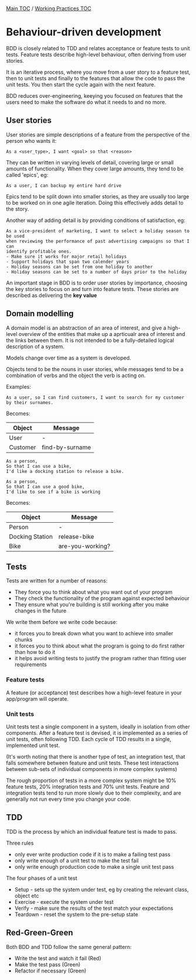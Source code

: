 [Main TOC](../README.md) / [Working Practices TOC](./working-practices-TOC.md)

# Behaviour-driven development

BDD is closely related to TDD and relates acceptance or feature tests to unit tests. Feature tests describe high-level behaviour, often deriving from user stories.

It is an iterative process, where you move from a user story to a feature test, then to unit tests and finally to the features that allow the code to pass the unit tests. You then start the cycle again with the next feature.

BDD reduces over-engineering, keeying you focused on features that the users need to make the software do what it needs to and no more.

## User stories

User stories are simple descriptions of a feature from the perspective of the person who wants it:

```
As a <user_type>, I want <goal> so that <reason>
```

They can be written in varying levels of detail, covering large or small amounts of functionality. When they cover large amounts, they tend to be called 'epics', eg:

```
As a user, I can backup my entire hard drive
```

Epics tend to be split down into smaller stories, as they are usually too large to be worked on in one agile iteration. Doing this effectively adds detail to the story.

Another way of adding detail is by providing conditions of satisfaction, eg:

```
As a vice-president of marketing, I want to select a holiday season to be used 
when reviewing the performance of past advertising campaigns so that I can 
identify profitable ones.
- Make sure it works for major retail holidays
- Support holidays that span two calender years
- Holiday seasons can be set from one holiday to another
- Holiday seasons can be set to a number of days prior to the holiday
```

An important stage in BDD is to order user stories by importance, choosing the key stories to focus on and turn into feature tests. These stories are described as delivering the **key value**

## Domain modelling

A domain model is an abstraction of an area of interest, and give a high-level overview of the entities that make up a aprticualr area of interest and the links between them. It is not intended to be a fully-detailed logical description of a system.

Models change over time as a system is developed.

Objects tend to be the nouns in user stories, while messages tend to be a combination of verbs and the object the verb is acting on.

Examples:

```
As a user, so I can find customers, I want to search for my customer by their surnames.
```

Becomes:

| Object | Message |
| ------ | ------- |
| User | - |
| Customer | find-by-surname |

```
As a person,
So that I can use a bike,
I'd like a docking station to release a bike.

As a person,
So that I can use a good bike,
I'd like to see if a bike is working

```

Becomes:

| Object | Message |
| ------ | ------- |
| Person | - |
| Docking Station | release-bike |
| Bike | are-you-working? |

## Tests

Tests are written for a number of reasons:
- They force you to think about what you want out of your program
- They check the functionality of the program against expected behaviour
- They ensure what you're building is still working after you make changes in the future

We write them before we write code because:
- it forces you to break down what you want to achieve into smaller chunks
- it forces you to think about what the program is going to do first rather than how to do it
- it helps avoid writing tests to justify the program rather than fitting user requirements

### Feature tests

A feature (or acceptance) test describes how a high-level feature in your app/program will operate. 

### Unit tests

Unit tests test a single component in a system, ideally in isolation from other components. After a feature test is devised, it is implemented as a series of unit tests, often following TDD. Each cycle of TDD results in a single, implemented unit test.

(It's worth noting that there is another type of test, an integration test, that falls somewhere between feature and unit tests. These test interactions between sub-sets of individual components in more complex systems)

The rough proportion of tests in a more complex system might be 10% feature tests, 20% integration tests and 70% unit tests. Feature and integration tests tend to run more slowly due to their complexity, and are generally not run every time you change your code.

## TDD

TDD is the process by which an individual feature test is made to pass.

Three rules

- only ever write production code if it is to make a failing test pass
- only write enough of a unit test to make the test fail
- only write enough production code to make a single unit test pass

The four phases of a unit test

- Setup - sets up the system under test, eg by creating the relevant class, object etc
- Exercise - execute the system under test
- Verify - make sure the results of the test match your expectations
- Teardown - reset the system to the pre-setup state

## Red-Green-Green

Both BDD and TDD follow the same general pattern:
- Write the test and watch it fail (Red)
- Make the test pass (Green)
- Refactor if necessary (Green)

